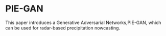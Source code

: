 # PIE-GAN
This paper introduces a Generative Adversarial Networks,PIE-GAN, which can be used for radar-based precipitation nowcasting.
